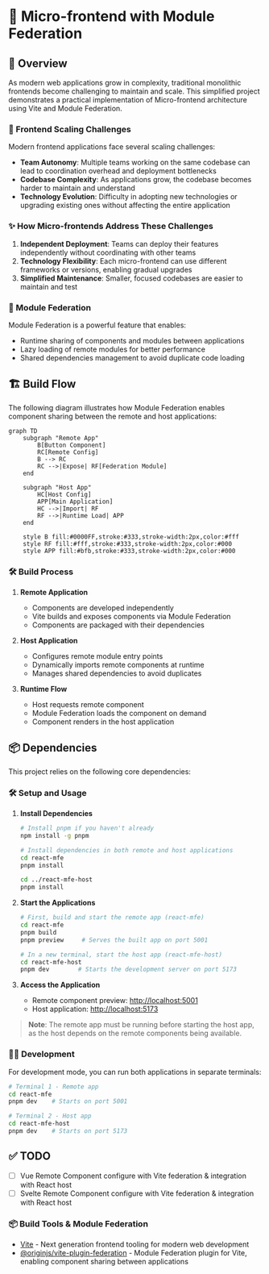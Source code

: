 # 🔗 Micro-frontend with Module Federation

## 📖 Overview

As modern web applications grow in complexity, traditional monolithic frontends become challenging to maintain and scale. This simplified project demonstrates a practical implementation of Micro-frontend architecture using Vite and Module Federation.

### 🚧 Frontend Scaling Challenges

Modern frontend applications face several scaling challenges:

- **Team Autonomy**: Multiple teams working on the same codebase can lead to coordination overhead and deployment bottlenecks
- **Codebase Complexity**: As applications grow, the codebase becomes harder to maintain and understand
- **Technology Evolution**: Difficulty in adopting new technologies or upgrading existing ones without affecting the entire application

### ✨ How Micro-frontends Address These Challenges

1. **Independent Deployment**: Teams can deploy their features independently without coordinating with other teams
2. **Technology Flexibility**: Each micro-frontend can use different frameworks or versions, enabling gradual upgrades
3. **Simplified Maintenance**: Smaller, focused codebases are easier to maintain and test

### 🔌 Module Federation

Module Federation is a powerful feature that enables:

- Runtime sharing of components and modules between applications
- Lazy loading of remote modules for better performance
- Shared dependencies management to avoid duplicate code loading

## 🏗️ Build Flow

The following diagram illustrates how Module Federation enables component sharing between the remote and host applications:

```mermaid
graph TD
    subgraph "Remote App"
        B[Button Component]
        RC[Remote Config]
        B --> RC
        RC -->|Expose| RF[Federation Module]
    end

    subgraph "Host App"
        HC[Host Config]
        APP[Main Application]
        HC -->|Import| RF
        RF -->|Runtime Load| APP
    end

    style B fill:#0000FF,stroke:#333,stroke-width:2px,color:#fff
    style RF fill:#fff,stroke:#333,stroke-width:2px,color:#000
    style APP fill:#bfb,stroke:#333,stroke-width:2px,color:#000
```

### 🛠️ Build Process

1. **Remote Application**

   - Components are developed independently
   - Vite builds and exposes components via Module Federation
   - Components are packaged with their dependencies

2. **Host Application**

   - Configures remote module entry points
   - Dynamically imports remote components at runtime
   - Manages shared dependencies to avoid duplicates

3. **Runtime Flow**
   - Host requests remote component
   - Module Federation loads the component on demand
   - Component renders in the host application

## 📦 Dependencies

This project relies on the following core dependencies:

### 🛠️ Setup and Usage

1. **Install Dependencies**

   ```bash
   # Install pnpm if you haven't already
   npm install -g pnpm

   # Install dependencies in both remote and host applications
   cd react-mfe
   pnpm install

   cd ../react-mfe-host
   pnpm install
   ```

2. **Start the Applications**

   ```bash
   # First, build and start the remote app (react-mfe)
   cd react-mfe
   pnpm build
   pnpm preview     # Serves the built app on port 5001

   # In a new terminal, start the host app (react-mfe-host)
   cd react-mfe-host
   pnpm dev        # Starts the development server on port 5173
   ```

3. **Access the Application**
   - Remote component preview: [http://localhost:5001](http://localhost:5001)
   - Host application: [http://localhost:5173](http://localhost:5173)

> **Note**: The remote app must be running before starting the host app, as the host depends on the remote components being available.

### 👩‍💻 Development

For development mode, you can run both applications in separate terminals:

```bash
# Terminal 1 - Remote app
cd react-mfe
pnpm dev    # Starts on port 5001

# Terminal 2 - Host app
cd react-mfe-host
pnpm dev    # Starts on port 5173
```

## ✅ TODO

- [ ] Vue Remote Component configure with Vite federation & integration with React host
- [ ] Svelte Remote Component configure with Vite federation & integration with React host

### 📦 Build Tools & Module Federation

- [Vite](https://vitejs.dev/) - Next generation frontend tooling for modern web development
- [@originjs/vite-plugin-federation](https://github.com/originjs/vite-plugin-federation) - Module Federation plugin for Vite, enabling component sharing between applications
